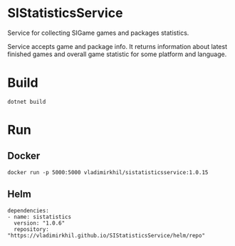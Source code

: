 # SIStatisticsService

Service for collecting SIGame games and packages statistics.

Service accepts game and package info. It returns information about latest finished games and overall game statistic for some platform and language.

# Build

    dotnet build

# Run

## Docker


    docker run -p 5000:5000 vladimirkhil/sistatisticsservice:1.0.15


## Helm


    dependencies:
    - name: sistatistics
      version: "1.0.6"
      repository: "https://vladimirkhil.github.io/SIStatisticsService/helm/repo"